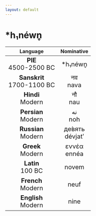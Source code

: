```yaml
---
layout: default
---
```

<!---
Text can be **bold**, _italic_, or ~~strikethrough~~.

[Link to another page](./another-page.html)

There should be whitespace between paragraphs.

There should be whitespace between paragraphs. We recommend including a README, or a file with information about your project.
-->

# \*h₁néwn̥

<style>
td {
  font-size: 20px
}
</style>

| Language | Nominative |
|:-:|:-:|
| **PIE**<br>4500-2500 BC | \*h₁néwn̥ |
| **Sanskrit**<br>1700-1100 BC  | नव<br>nava |
| **Hindi**<br>Modern | नौ<br>nau |
| **Persian**<br>Modern | نه<br>noh |
| **Russian**<br>Modern | де́вять<br>dévjatʹ |
| **Greek**<br>Modern | εννέα<br>ennéa |
| **Latin**<br>100 BC | novem |
| **French**<br>Modern | neuf |
| **English**<br>Modern | nine |
